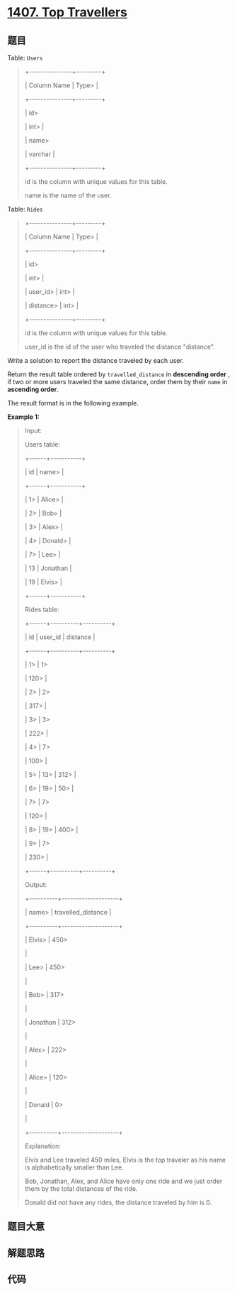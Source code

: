 # [1407. Top Travellers](https://leetcode.com/problems/top-travellers/)

## 题目

Table: `Users`

> 
> 
> 
> 
> 
> +---------------+---------+
> 
> | Column Name   | Type> 
> |
> 
> +---------------+---------+
> 
> | id> 
> > 
> > 
> | int> 
>  |
> 
> | name> 
> > 
>   | varchar |
> 
> +---------------+---------+
> 
> id is the column with unique values for this table.
> 
> name is the name of the user.
> 
> 



Table: `Rides`

> 
> 
> 
> 
> 
> +---------------+---------+
> 
> | Column Name   | Type> 
> |
> 
> +---------------+---------+
> 
> | id> 
> > 
> > 
> | int> 
>  |
> 
> | user_id> 
>    | int> 
>  |
> 
> | distance> 
>   | int> 
>  |
> 
> +---------------+---------+
> 
> id is the column with unique values for this table.
> 
> user_id is the id of the user who traveled the distance "distance".
> 
> 



Write a solution to report the distance traveled by each user.

Return the result table ordered by `travelled_distance` in **descending
order** , if two or more users traveled the same distance, order them by their
`name` in **ascending order**.

The result format is in the following example.



**Example 1:**

> Input: 
> 
> Users table:
> 
> +------+-----------+
> 
> | id   | name> 
>   |
> 
> +------+-----------+
> 
> | 1> 
> | Alice> 
>  |
> 
> | 2> 
> | Bob> 
>    |
> 
> | 3> 
> | Alex> 
>   |
> 
> | 4> 
> | Donald> 
> |
> 
> | 7> 
> | Lee> 
>    |
> 
> | 13   | Jonathan  |
> 
> | 19   | Elvis> 
>  |
> 
> +------+-----------+
> 
> Rides table:
> 
> +------+----------+----------+
> 
> | id   | user_id  | distance |
> 
> +------+----------+----------+
> 
> | 1> 
> | 1> 
> > 
> | 120> 
>   |
> 
> | 2> 
> | 2> 
> > 
> | 317> 
>   |
> 
> | 3> 
> | 3> 
> > 
> | 222> 
>   |
> 
> | 4> 
> | 7> 
> > 
> | 100> 
>   |
> 
> | 5> 
> | 13> 
>    | 312> 
>   |
> 
> | 6> 
> | 19> 
>    | 50> 
>    |
> 
> | 7> 
> | 7> 
> > 
> | 120> 
>   |
> 
> | 8> 
> | 19> 
>    | 400> 
>   |
> 
> | 9> 
> | 7> 
> > 
> | 230> 
>   |
> 
> +------+----------+----------+
> 
> Output: 
> 
> +----------+--------------------+
> 
> | name> 
>  | travelled_distance |
> 
> +----------+--------------------+
> 
> | Elvis> 
> | 450> 
> > 
> > 
> > 
> |
> 
> | Lee> 
>   | 450> 
> > 
> > 
> > 
> |
> 
> | Bob> 
>   | 317> 
> > 
> > 
> > 
> |
> 
> | Jonathan | 312> 
> > 
> > 
> > 
> |
> 
> | Alex> 
>  | 222> 
> > 
> > 
> > 
> |
> 
> | Alice> 
> | 120> 
> > 
> > 
> > 
> |
> 
> | Donald   | 0> 
> > 
> > 
> > 
>   |
> 
> +----------+--------------------+
> 
> Explanation: 
> 
> Elvis and Lee traveled 450 miles, Elvis is the top traveler as his name is alphabetically smaller than Lee.
> 
> Bob, Jonathan, Alex, and Alice have only one ride and we just order them by the total distances of the ride.
> 
> Donald did not have any rides, the distance traveled by him is 0.
> 
> 


## 题目大意

## 解题思路

## 代码

```javascript

```


